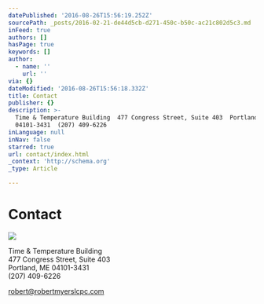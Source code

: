 ```yaml
---
datePublished: '2016-08-26T15:56:19.252Z'
sourcePath: _posts/2016-02-21-de44d5cb-d271-450c-b50c-ac21c802d5c3.md
inFeed: true
authors: []
hasPage: true
keywords: []
author:
  - name: ''
    url: ''
via: {}
dateModified: '2016-08-26T15:56:18.332Z'
title: Contact
publisher: {}
description: >-
  Time & Temperature Building  477 Congress Street, Suite 403  Portland, ME
  04101-3431  (207) 409-6226
inLanguage: null
inNav: false
starred: true
url: contact/index.html
_context: 'http://schema.org'
_type: Article

---
```

# Contact
![](https://s3-us-west-2.amazonaws.com/the-grid-img/p/0af1a1007e49fd5d0c6e0873d4f294b0d5ff6fb2.jpg)

Time & Temperature Building  
477 Congress Street, Suite 403  
Portland, ME 04101-3431   
(207) 409-6226

robert@robertmyerslcpc.com